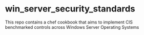 # win_server_security_standards
This repo contains a chef cookbook that aims to implement CIS benchmarked controls across Windows Server Operating Systems
